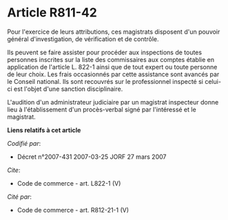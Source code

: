# Article R811-42

Pour l'exercice de leurs attributions, ces magistrats disposent d'un pouvoir général d'investigation, de vérification et de
contrôle. 

Ils peuvent se faire assister pour procéder aux inspections de toutes personnes inscrites sur la liste des commissaires aux
comptes établie en application de l'article L. 822-1 ainsi que de tout expert ou toute personne de leur choix. Les frais
occasionnés par cette assistance sont avancés par le Conseil national. Ils sont recouvrés sur le professionnel inspecté si
celui-ci est l'objet d'une sanction disciplinaire. 

L'audition d'un administrateur judiciaire par un magistrat inspecteur donne lieu à l'établissement d'un procès-verbal signé
par l'intéressé et le magistrat.

**Liens relatifs à cet article**

_Codifié par_:

  - Décret n°2007-431 2007-03-25 JORF 27 mars 2007

_Cite_:

  - Code de commerce - art. L822-1 (V)

_Cité par_:

  - Code de commerce - art. R812-21-1 (V)
